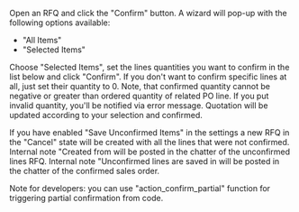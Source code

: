 Open an RFQ and click the "Confirm" button.
A wizard will pop-up with the following options available:

- "All Items"
- "Selected Items"

Choose "Selected Items", set the lines quantities you want to confirm in the list below and click "Confirm".
If you don't want to confirm specific lines at all, just set their quantity to 0.
Note, that confirmed quantity cannot be negative or greater than ordered quantity of related PO line. If you put invalid quantity, you'll be notified via error message.
Quotation will be updated according to your selection and confirmed.

If you have enabled "Save Unconfirmed Items" in the settings a new RFQ in the "Cancel" state will be created with all the lines that were not confirmed.
Internal note "Created from <PurchaseOrderNumber> will be posted in the chatter of the unconfirmed lines RFQ.
Internal note "Unconfirmed lines are saved in <UnconfirmedRFQNumber> will be posted in the chatter of the confirmed sales order.

Note for developers: you can use "action_confirm_partial" function for triggering partial confirmation from code.